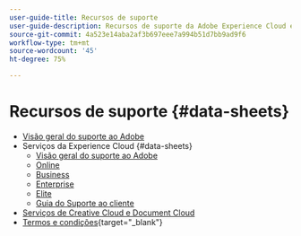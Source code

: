 ```yaml
---
user-guide-title: Recursos de suporte
user-guide-description: Recursos de suporte da Adobe Experience Cloud e da Adobe Experience Platform.
source-git-commit: 4a523e14aba2af3b697eee7a994b51d7bb9ad9f6
workflow-type: tm+mt
source-wordcount: '45'
ht-degree: 75%

---
```



# Recursos de suporte {#data-sheets}

+ [Visão geral do suporte ao Adobe](overview.md)
+ Serviços da Experience Cloud {#data-sheets}
   + [Visão geral do suporte ao Adobe](dx-overview.md)
   + [Online](online.md)
   + [Business](business.md)
   + [Enterprise](enterprise.md)
   + [Elite](elite.md)
   + [Guia do Suporte ao cliente](support-guide.md)
+ [Serviços de Creative Cloud e Document Cloud](dme-overview.md)
+ [Termos e condições](https://helpx.adobe.com/br/support/programs/support-policies-terms-conditions.html){target=&quot;_blank&quot;}

<!--

Articles must be added to this TOC file in order to render.

Use this list format to specify links to articles and section headings that expand and collapse in the left rail of the user guide.

An article link CANNOT be used as a section heading.
-->
